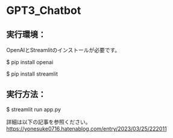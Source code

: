 # GPT3_Chatbot

## 実行環境：
OpenAIとStreamlitのインストールが必要です。

$ pip install openai

$ pip install streamlit

## 実行方法：
$ streamlit run app.py

詳細は以下の記事を参照ください。
https://yonesuke0716.hatenablog.com/entry/2023/03/25/222011